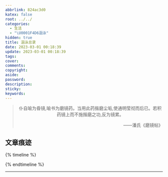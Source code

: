 ```yaml
---
abbrlink: 824ac3d0
katex: false
root: ../../
categories:
  - 生活
  - "\U0001F4D6涵泳"
hidden: true
title: 涵泳总录
date: 2023-03-01 00:18:39
update: 2023-03-01 00:18:39
tags:
cover:
comments:
copyright:
aside:
password:
description:
sticky:
keywords:
---
```


> <center>仆自喻为昏镜,喻书为磨镜药。当用此药揩磨尘垢,使通明莹彻而后已。若积药镜上而不施揩磨之功,反为镜累。</center>
> <p align="right">——潘氏《磨镜帖》</p>
## 文章痕迹
{% timeline %}
<!-- timeline 2023-03-01-->
<!-- endtimeline -->
{% endtimeline %}

-----


